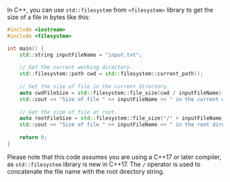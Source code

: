  In C++, you can use `std::filesystem` from `<filesystem>` library to get the size of a file in bytes like this:

```c++
#include <iostream>
#include <filesystem>

int main() {
    std::string inputFileName = "input.txt";
    
    // Get the current working directory.
    std::filesystem::path cwd = std::filesystem::current_path();
    
    // Get the size of file in the current directory.
    auto cwdFileSize = std::filesystem::file_size(cwd / inputFileName);
    std::cout << "Size of file " << inputFileName << " in the current working directory: " << cwdFileSize << " bytes" << std::endl;
    
    // Get the size of file at root.
    auto rootFileSize = std::filesystem::file_size("/" + inputFileName);
    std::cout << "Size of file " << inputFileName << " in the root directory: " << rootFileSize << " bytes" << std::endl;
    
    return 0;
}
```
Please note that this code assumes you are using a C++17 or later compiler, as `std::filesystem` library is new in C++17. The `/` operator is used to concatenate the file name with the root directory string.
